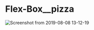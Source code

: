 # Flex-Box__pizza
![Screenshot from 2019-08-08 13-12-19](https://user-images.githubusercontent.com/37422000/62698799-4f8c8c00-b9de-11e9-91ac-dc9d4cdda7b7.png)


